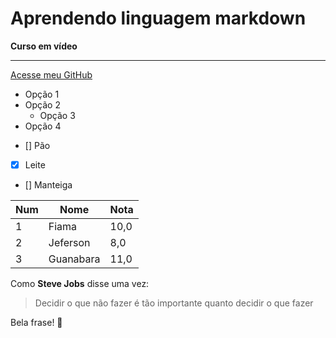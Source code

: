 # **Aprendendo linguagem markdown**
__Curso em vídeo__
***
   
[Acesse meu GitHub](https://github.com/FiamaBrenda)

* Opção 1 
* Opção 2
	* Opção 3
* Opção 4

- [] Pão
- [x] Leite
- [] Manteiga


Num |Nome |Nota
---|---|---
1|Fiama|10,0
2|Jeferson|8,0
3|Guanabara|11,0

Como **Steve Jobs** disse uma vez:

> Decidir o que não fazer é tão
> importante quanto decidir
> o que fazer

Bela frase! 
:monkey:
